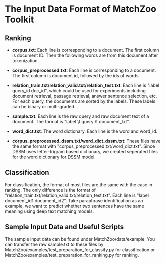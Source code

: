 # The Input Data Format of MatchZoo Toolkit

## Ranking
+ **corpus.txt**: Each line is corresponding to a document. The first column is document ID. Then the following words are from this document after tokenization.

+ **corpus_preprocessed.txt**: Each line is corresponding to a document. The first column is document id, followed by the ids of words.

+ **relation_train.txt/relation_valid.txt/relation_test.txt**: Each line is "label query_id doc_id", which could be used for experiments including document retrieval, passage retrieval, answer sentence selection, etc. For each query, the documents are sorted by the labels. These labels can be binary or multi-graded.

+ **sample.txt**: Each line is the raw query and raw document text of a document. The format is "label \t query \t document_txt".

+ **word_dict.txt**: The word dictionary. Each line is the word and word_id.

+ **corpus_preprocessed_dssm.txt/word_dict_dssm.txt**: These files have the same format with "corpus_preprocessed.txt/word_dict.txt". Since DSSM uses letter-trigram based dictionary, we created seperated files for the word dictionary for DSSM model.

## Classification
For classification, the format of most files are the same with the case in ranking. The only difference is the format of "relation_train.txt/relation_valid.txt/relation_test.txt". Each line is "label document_id1 document_id2". Take paraphrase identification as an example, we want to predict whether two sentences have the same meaning using deep text matching models.

## Sample Input Data and Useful Scripts
The sample input data can be found under MatchZoo/data/example. You can transfer the raw sample.txt to these files by MatchZoo/examples/test_preparation_for_classify.py for classification or MatchZoo/examples/test_preparation_for_ranking.py for ranking.
